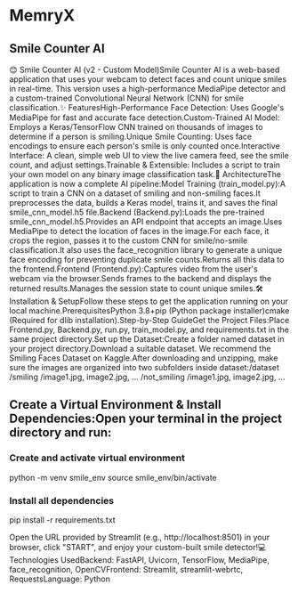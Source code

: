 # MemryX

## Smile Counter AI

😊 Smile Counter AI (v2 - Custom Model)Smile Counter AI is a web-based application that uses your webcam to detect faces and count unique smiles in real-time. This version uses a high-performance MediaPipe detector and a custom-trained Convolutional Neural Network (CNN) for smile classification.✨ FeaturesHigh-Performance Face Detection: Uses Google's MediaPipe for fast and accurate face detection.Custom-Trained AI Model: Employs a Keras/TensorFlow CNN trained on thousands of images to determine if a person is smiling.Unique Smile Counting: Uses face encodings to ensure each person's smile is only counted once.Interactive Interface: A clean, simple web UI to view the live camera feed, see the smile count, and adjust settings.Trainable & Extensible: Includes a script to train your own model on any binary image classification task.🚀 ArchitectureThe application is now a complete AI pipeline:Model Training (train_model.py):A script to train a CNN on a dataset of smiling and non-smiling faces.It preprocesses the data, builds a Keras model, trains it, and saves the final smile_cnn_model.h5 file.Backend (Backend.py):Loads the pre-trained smile_cnn_model.h5.Provides an API endpoint that accepts an image.Uses MediaPipe to detect the location of faces in the image.For each face, it crops the region, passes it to the custom CNN for smile/no-smile classification.It also uses the face_recognition library to generate a unique face encoding for preventing duplicate smile counts.Returns all this data to the frontend.Frontend (Frontend.py):Captures video from the user's webcam via the browser.Sends frames to the backend and displays the returned results.Manages the session state to count unique smiles.🛠️ Installation & SetupFollow these steps to get the application running on your local machine.PrerequisitesPython 3.8+pip (Python package installer)cmake (Required for dlib installation).Step-by-Step GuideGet the Project Files:Place Frontend.py, Backend.py, run.py, train_model.py, and requirements.txt in the same project directory.Set up the Dataset:Create a folder named dataset in your project directory.Download a suitable dataset. We recommend the Smiling Faces Dataset on Kaggle.After downloading and unzipping, make sure the images are organized into two subfolders inside dataset:/dataset
  /smiling
      /image1.jpg, image2.jpg, ...
  /not_smiling
      /image1.jpg, image2.jpg, ...

## Create a Virtual Environment & Install Dependencies:Open your terminal in the project directory and run:

### Create and activate virtual environment
python -m venv smile_env
source smile_env/bin/activate


### Install all dependencies
pip install -r requirements.txt

Open the URL provided by Streamlit (e.g., http://localhost:8501) in your browser, click "START", and enjoy your custom-built smile detector!💻 Technologies UsedBackend: FastAPI, Uvicorn, TensorFlow, MediaPipe, face_recognition, OpenCVFrontend: Streamlit, streamlit-webrtc, RequestsLanguage: Python